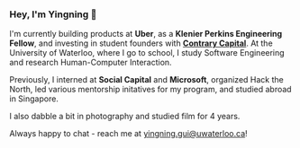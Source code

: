 ### Hey, I'm Yingning 👋

I'm currently building products at **Uber**, as a **Klenier Perkins Engineering Fellow**, and investing in student founders with [**Contrary Capital**](https://contrarycap.com/). At the University of Waterloo, where I go to school, I study Software Engineering and research Human-Computer Interaction.

Previously, I interned at **Social Capital** and **Microsoft**, organized Hack the North, led various mentorship initatives for my program, and studied abroad in Singapore.

I also dabble a bit in photography and studied film for 4 years.

Always happy to chat - reach me at yingning.gui@uwaterloo.ca! 
